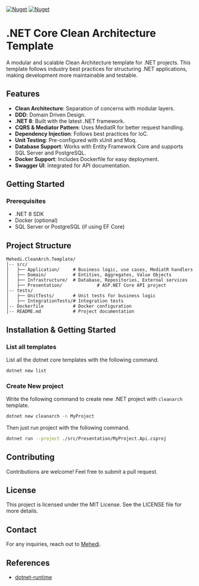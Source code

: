 [![Nuget](https://img.shields.io/nuget/v/Mehedi.CleanArchitecture.Template)](https://www.nuget.org/packages/Mehedi.CleanArchitecture.Template/)
[![Nuget](https://img.shields.io/nuget/dt/Mehedi.CleanArchitecture.Template)](https://www.nuget.org/packages/Mehedi.CleanArchitecture.Template/)

# .NET Core Clean Architecture Template

A modular and scalable Clean Architecture template for .NET projects. This template follows industry best practices for structuring .NET applications, making development more maintainable and testable.

## Features

- **Clean Architecture**: Separation of concerns with modular layers.
- **DDD**: Domain Driven Design.
- **.NET 8**: Built with the latest .NET framework.
- **CQRS & Mediator Pattern**: Uses MediatR for better request handling.
- **Dependency Injection**: Follows best practices for IoC.
- **Unit Testing**: Pre-configured with xUnit and Moq.
- **Database Support**: Works with Entity Framework Core and supports SQL Server and PostgreSQL.
- **Docker Support**: Includes Dockerfile for easy deployment.
- **Swagger UI**: Integrated for API documentation.

## Getting Started

### Prerequisites

- .NET 8 SDK
- Docker (optional)
- SQL Server or PostgreSQL (if using EF Core)

## Project Structure

```
Mehedi.CleanArch.Template/
│-- src/
│   ├── Application/     # Business logic, use cases, MediatR handlers
│   ├── Domain/          # Entities, Aggregates, Value Objects
│   ├── Infrastructure/  # Database, Repositories, External services
│   ├── Presentation/             # ASP.NET Core API project
│-- tests/
│   ├── UnitTests/       # Unit tests for business logic
│   ├── IntegrationTests/# Integration tests
│-- Dockerfile           # Docker configuration
│-- README.md            # Project documentation
```

## Installation & Getting Started
### List all templates
List all the dotnet core templates with the following command.
```bash
dotnet new list
```

### Create New project
Write the following command to create new .NET project with `cleanarch` template.
```bash
dotnet new cleanarch -n MyProject
```

Then just run project with the following command.
```bash
dotnet run --project ./src/Presentation/MyProject.Api.csproj
```

## Contributing

Contributions are welcome! Feel free to submit a pull request.

## License

This project is licensed under the MIT License. See the LICENSE file for more details.

## Contact

For any inquiries, reach out to [Mehedi](https://github.com/rabbicse).

## References
- [dotnet-runtime](https://github.com/dotnet/runtime)

